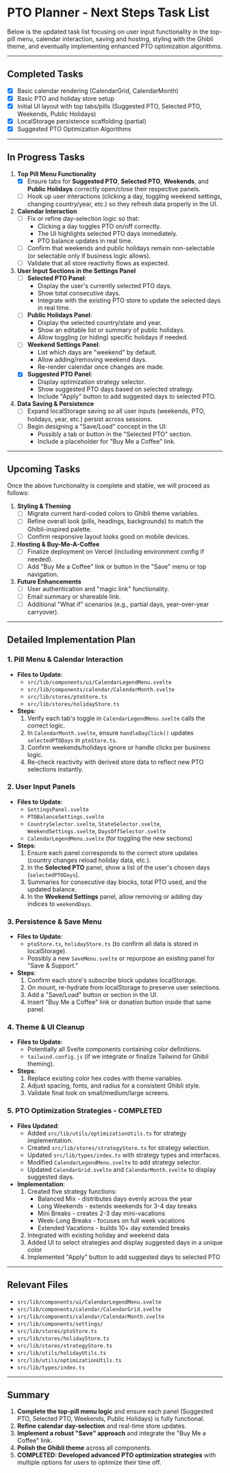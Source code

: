 # PTO Planner - Next Steps Task List

Below is the updated task list focusing on user input functionality in the top-pill menu, calendar interaction, saving and hosting, styling with the Ghibli theme, and eventually implementing enhanced PTO optimization algorithms.

---

## Completed Tasks

- [x] Basic calendar rendering (CalendarGrid, CalendarMonth)
- [x] Basic PTO and holiday store setup
- [x] Initial UI layout with top tabs/pills (Suggested PTO, Selected PTO, Weekends, Public Holidays)
- [x] LocalStorage persistence scaffolding (partial)
- [x] Suggested PTO Optimization Algorithms

---

## In Progress Tasks

1. **Top Pill Menu Functionality**
   - [X] Ensure tabs for **Suggested PTO**, **Selected PTO**, **Weekends**, and **Public Holidays** correctly open/close their respective panels.
   - [ ] Hook up user interactions (clicking a day, toggling weekend settings, changing country/year, etc.) so they refresh data properly in the UI.

2. **Calendar Interaction**
   - [ ] Fix or refine day-selection logic so that:
     - Clicking a day toggles PTO on/off correctly.
     - The UI highlights selected PTO days immediately.
     - PTO balance updates in real time.
   - [ ] Confirm that weekends and public holidays remain non-selectable (or selectable only if business logic allows).
   - [ ] Validate that all store reactivity flows as expected.

3. **User Input Sections in the Settings Panel**
   - [ ] **Selected PTO Panel**:  
     - Display the user's currently selected PTO days.  
     - Show total consecutive days.  
     - Integrate with the existing PTO store to update the selected days in real time.
   - [ ] **Public Holidays Panel**:  
     - Display the selected country/state and year.  
     - Show an editable list or summary of public holidays.  
     - Allow toggling (or hiding) specific holidays if needed.
   - [ ] **Weekend Settings Panel**:  
     - List which days are "weekend" by default.  
     - Allow adding/removing weekend days.  
     - Re-render calendar once changes are made.
   - [x] **Suggested PTO Panel**:  
     - Display optimization strategy selector.
     - Show suggested PTO days based on selected strategy.
     - Include "Apply" button to add suggested days to selected PTO.

4. **Data Saving & Persistence**
   - [ ] Expand localStorage saving so all user inputs (weekends, PTO, holidays, year, etc.) persist across sessions.
   - [ ] Begin designing a "Save/Load" concept in the UI:
     - Possibly a tab or button in the "Selected PTO" section.
     - Include a placeholder for "Buy Me a Coffee" link.

---

## Upcoming Tasks

Once the above functionality is complete and stable, we will proceed as follows:

1. **Styling & Theming**
   - [ ] Migrate current hard-coded colors to Ghibli theme variables.
   - [ ] Refine overall look (pills, headings, backgrounds) to match the Ghibli-inspired palette.
   - [ ] Confirm responsive layout looks good on mobile devices.

2. **Hosting & Buy-Me-A-Coffee**
   - [ ] Finalize deployment on Vercel (including environment config if needed).
   - [ ] Add "Buy Me a Coffee" link or button in the "Save" menu or top navigation.

3. **Future Enhancements**
   - [ ] User authentication and "magic link" functionality.
   - [ ] Email summary or shareable link.
   - [ ] Additional "What if" scenarios (e.g., partial days, year-over-year carryover).

---

## Detailed Implementation Plan

### 1. Pill Menu & Calendar Interaction

- **Files to Update**:  
  - `src/lib/components/ui/CalendarLegendMenu.svelte`  
  - `src/lib/components/calendar/CalendarMonth.svelte`  
  - `src/lib/stores/ptoStore.ts`  
  - `src/lib/stores/holidayStore.ts`
- **Steps**:  
  1. Verify each tab's toggle in `CalendarLegendMenu.svelte` calls the correct logic.  
  2. In `CalendarMonth.svelte`, ensure `handleDayClick()` updates `selectedPTODays` in `ptoStore.ts`.  
  3. Confirm weekends/holidays ignore or handle clicks per business logic.  
  4. Re-check reactivity with derived store data to reflect new PTO selections instantly.

### 2. User Input Panels

- **Files to Update**:  
  - `SettingsPanel.svelte`  
  - `PTOBalanceSettings.svelte`  
  - `CountrySelector.svelte`, `StateSelector.svelte`, `WeekendSettings.svelte`, `DaysOffSelector.svelte`  
  - `CalendarLegendMenu.svelte` (for toggling the new sections)
- **Steps**:  
  1. Ensure each panel corresponds to the correct store updates (country changes reload holiday data, etc.).  
  2. In the **Selected PTO** panel, show a list of the user's chosen days (`selectedPTODays`).  
  3. Summaries for consecutive day blocks, total PTO used, and the updated balance.  
  4. In the **Weekend Settings** panel, allow removing or adding day indices to `weekendDays`.

### 3. Persistence & Save Menu

- **Files to Update**:  
  - `ptoStore.ts`, `holidayStore.ts` (to confirm all data is stored in localStorage).  
  - Possibly a new `SaveMenu.svelte` or repurpose an existing panel for "Save & Support."
- **Steps**:  
  1. Confirm each store's subscribe block updates localStorage.  
  2. On mount, re-hydrate from localStorage to preserve user selections.  
  3. Add a "Save/Load" button or section in the UI.  
  4. Insert "Buy Me a Coffee" link or donation button inside that same panel.

### 4. Theme & UI Cleanup

- **Files to Update**:  
  - Potentially all Svelte components containing color definitions.
  - `tailwind.config.js` (if we integrate or finalize Tailwind for Ghibli theming).
- **Steps**:  
  1. Replace existing color hex codes with theme variables.  
  2. Adjust spacing, fonts, and radius for a consistent Ghibli style.  
  3. Validate final look on small/medium/large screens.

### 5. PTO Optimization Strategies - COMPLETED

- **Files Updated**:  
  - Added `src/lib/utils/optimizationUtils.ts` for strategy implementation.
  - Created `src/lib/stores/strategyStore.ts` for strategy selection.
  - Updated `src/lib/types/index.ts` with strategy types and interfaces.
  - Modified `CalendarLegendMenu.svelte` to add strategy selector.
  - Updated `CalendarGrid.svelte` and `CalendarMonth.svelte` to display suggested days.
- **Implementation**:  
  1. Created five strategy functions:
     - Balanced Mix - distributes days evenly across the year
     - Long Weekends - extends weekends for 3-4 day breaks
     - Mini Breaks - creates 2-3 day mini-vacations
     - Week-Long Breaks - focuses on full week vacations
     - Extended Vacations - builds 10+ day extended breaks
  2. Integrated with existing holiday and weekend data
  3. Added UI to select strategies and display suggested days in a unique color
  4. Implemented "Apply" button to add suggested days to selected PTO

---

## Relevant Files

- `src/lib/components/ui/CalendarLegendMenu.svelte`
- `src/lib/components/calendar/CalendarGrid.svelte`
- `src/lib/components/calendar/CalendarMonth.svelte`
- `src/lib/components/settings/`
- `src/lib/stores/ptoStore.ts`
- `src/lib/stores/holidayStore.ts`
- `src/lib/stores/strategyStore.ts`
- `src/lib/utils/holidayUtils.ts`
- `src/lib/utils/optimizationUtils.ts`
- `src/lib/types/index.ts`

---

## Summary

1. **Complete the top-pill menu logic** and ensure each panel (Suggested PTO, Selected PTO, Weekends, Public Holidays) is fully functional.  
2. **Refine calendar day-selection** and real-time store updates.  
3. **Implement a robust "Save" approach** and integrate the "Buy Me a Coffee" link.  
4. **Polish the Ghibli theme** across all components.  
5. **COMPLETED: Developed advanced PTO optimization strategies** with multiple options for users to optimize their time off.